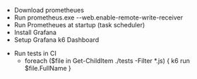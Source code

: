 - Download prometheues
- Run prometheus.exe --web.enable-remote-write-receiver
- Run Prometheues at startup (task scheduler)
- Install Grafana
- Setup Grafana k6 Dashboard

* Run tests in CI
  - foreach ($file in Get-ChildItem ./tests -Filter \*.js) {
    k6 run $file.FullName
    }
